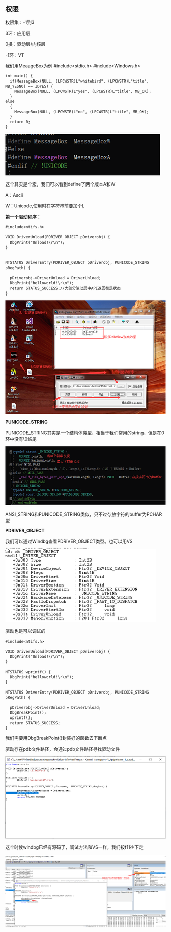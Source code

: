 权限
---

权限集：-1到3

3环：应用层

0换：驱动层/内核层

-1环：VT

我们用MeaageBox为例
    #include<stdio.h>
    #include<Windows.h>

    int main() {
      if(MessageBox(NULL, (LPCWSTR)L"whitebird", (LPCWSTR)L"title", MB_YESNO) == IDYES) {
        MessageBox(NULL, (LPCWSTR)L"yes", (LPCWSTR)L"title", MB_OK);
      }
    else
      {
        MessageBox(NULL, (LPCWSTR)L"no", (LPCWSTR)L"title", MB_OK);
      }
      return 0;
    }

![](https://raw.githubusercontent.com/Whitebird0/tuchuang/main/QQ%E6%88%AA%E5%9B%BE20211006192131.png)

这个其实是个宏，我们可以看到define了两个版本A和W

A：Ascii 

W：Unicode,使用时在字符串前要加个L

**第一个驱动程序：**

    #include<ntifs.h>

    VOID DriverUnload(PDRIVER_OBJECT pDriverobj) {
      DbgPrint("Unload!\r\n"); 
    }


    NTSTATUS DriverEntry(PDRIVER_OBJECT pDriverobj, PUNICODE_STRING pRegPath) {

      pDriverobj->DriverUnload = DriverUnload;
      DbgPrint("helloworld!\r\n");
      return STATUS_SUCCESS;//大部分驱动层中API返回都是状态
    }
    
 ![](https://raw.githubusercontent.com/Whitebird0/tuchuang/main/QQ%E6%88%AA%E5%9B%BE20211006194743.png)
 
 **PUNICODE_STRING**
 
 PUNICODE_STRING其实是一个结构体类型，相当于我们常用的string，但是在0环中没有\0结尾
 
 ![](https://raw.githubusercontent.com/Whitebird0/tuchuang/main/QQ%E6%88%AA%E5%9B%BE20211006195230.png)

ANSI_STRING和PUNICODE_STRING类似，只不过存放字符的buffer为PCHAR型

**PDRIVER_OBJECT**

我们可以通过Windbg查看PDRIVER_OBJECT类型。也可以用VS

![](https://raw.githubusercontent.com/Whitebird0/tuchuang/main/QQ%E6%88%AA%E5%9B%BE20211006195910.png)

驱动也是可以调试的

    #include<ntifs.h>

    VOID DriverUnload(PDRIVER_OBJECT pDriverobj) {
      DbgPrint("Unload!\r\n"); 
    }

    NTSTATUS wprintf() {
      DbgPrint("helloworld!\r\n");
    }

    NTSTATUS DriverEntry(PDRIVER_OBJECT pDriverobj, PUNICODE_STRING pRegPath) {

      pDriverobj->DriverUnload = DriverUnload;
      DbgBreakPoint();
      wprintf();
      return STATUS_SUCCESS;
    }
    
我们需要用DbgBreakPoint()封装好的函数去下断点

驱动存在pdb文件路径，会通过pdb文件路径寻找驱动文件

![](https://raw.githubusercontent.com/Whitebird0/tuchuang/main/QQ%E6%88%AA%E5%9B%BE20211006203053.png)

这个时候windbg已经有源码了，调试方法和VS一样，我们按f11往下走

![](https://raw.githubusercontent.com/Whitebird0/tuchuang/main/QQ%E6%88%AA%E5%9B%BE20211006203407.png)


